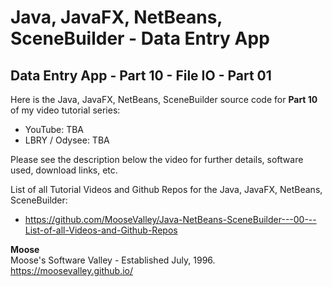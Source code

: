 # Java, JavaFX, NetBeans, SceneBuilder - Data Entry App
## Data Entry App - Part 10 - File IO - Part 01

Here is the Java, JavaFX, NetBeans, SceneBuilder source code for
**Part 10** of my video tutorial series:
* YouTube: TBA
* LBRY / Odysee: TBA

Please see the description below the video for further details,
software used, download links, etc.

List of all Tutorial Videos and Github Repos for the Java, JavaFX, NetBeans, SceneBuilder:
* https://github.com/MooseValley/Java-NetBeans-SceneBuilder---00---List-of-all-Videos-and-Github-Repos

**Moose**
<br>Moose's Software Valley - Established July, 1996.
<br>https://moosevalley.github.io/


